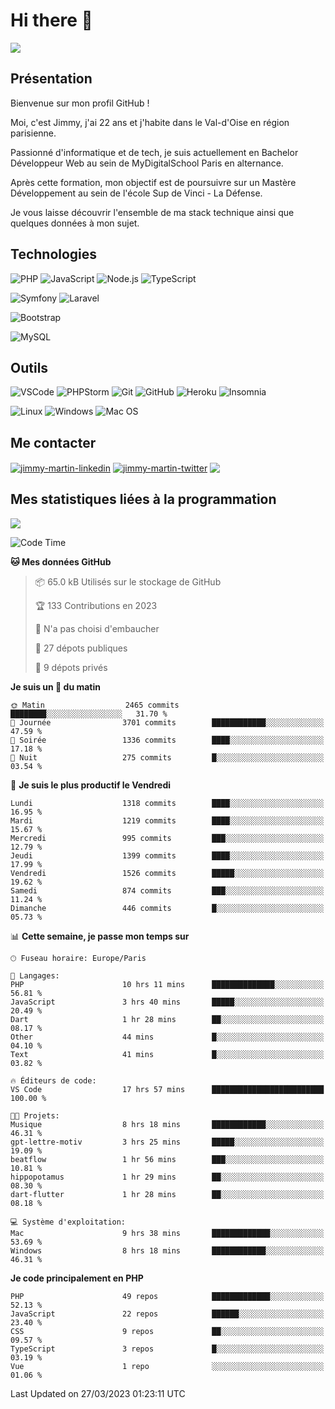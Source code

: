 # Hi there 👋

![](https://komarev.com/ghpvc/?username=jimmy-martin&color=1a1b27)

<!--
**jimmy-martin/jimmy-martin** is a ✨ _special_ ✨ repository because its `README.md` (this file) appears on your GitHub profile.

Here are some ideas to get you started:

- 🔭 I’m currently working on ...
- 🌱 I’m currently learning ...
- 👯 I’m looking to collaborate on ...
- 🤔 I’m looking for help with ...
- 💬 Ask me about ...
- 📫 How to reach me: ...
- 😄 Pronouns: ...
- ⚡ Fun fact: ...
-->

## Présentation

Bienvenue sur mon profil GitHub !

Moi, c'est Jimmy, j'ai 22 ans et j'habite dans le Val-d'Oise en région parisienne.

Passionné d'informatique et de tech, je suis actuellement en Bachelor Développeur Web au sein de MyDigitalSchool Paris en alternance.

Après cette formation, mon objectif est de poursuivre sur un Mastère Développement au sein de l'école Sup de Vinci - La Défense.

Je vous laisse découvrir l'ensemble de ma stack technique ainsi que quelques données à mon sujet.

## Technologies

<div>

![PHP](https://img.shields.io/badge/PHP-777BB4?style=for-the-badge&logo=php&logoColor=white) ![JavaScript](https://img.shields.io/badge/JavaScript-F7DF1E?style=for-the-badge&logo=javascript&logoColor=black) ![Node.js](https://img.shields.io/badge/Node.js-43853D?style=for-the-badge&logo=node.js&logoColor=white) ![TypeScript](https://img.shields.io/badge/TypeScript-007ACC?style=for-the-badge&logo=typescript&logoColor=white)

</div>
<div>

![Symfony](https://img.shields.io/badge/Symfony-092E20?style=for-the-badge&logo=symfony&logoColor=white) ![Laravel](https://img.shields.io/badge/Laravel-FF2D20?style=for-the-badge&logo=laravel&logoColor=white)

</div>
<div>

![Bootstrap](https://img.shields.io/badge/Bootstrap-563D7C?style=for-the-badge&logo=bootstrap&logoColor=white)

</div>
<div>

![MySQL](https://img.shields.io/badge/MySQL-4479A1?style=for-the-badge&logo=mysql&logoColor=white)

</div>

## Outils

![VSCode](https://img.shields.io/badge/VSCode-007ACC?style=for-the-badge&logo=visual-studio-code&logoColor=white)
![PHPStorm](http://img.shields.io/badge/-PHPStorm-181717?style=for-the-badge&logo=phpstorm&logoColor=white)
![Git](https://img.shields.io/badge/Git-E44C30?style=for-the-badge&logo=git&logoColor=white)
![GitHub](https://img.shields.io/badge/GitHub-100000?style=for-the-badge&logo=github&logoColor=white)
![Heroku](https://img.shields.io/badge/Heroku-6762a6?style=for-the-badge&logo=heroku&logoColor=white)
![Insomnia](https://img.shields.io/badge/Insomnia-5600cd?style=for-the-badge&logo=insomnia&logoColor=white)

![Linux](https://img.shields.io/badge/Linux-FCC624?style=for-the-badge&logo=linux&logoColor=white)
![Windows](https://img.shields.io/badge/Windows-0078D6?style=for-the-badge&logo=windows&logoColor=white)
![Mac OS](https://img.shields.io/badge/mac%20os-000000?style=for-the-badge&logo=apple&logoColor=white)

## Me contacter

<p>
<a href="https://www.linkedin.com/in/jimmy-martin-dev/" target="blank"><img align="center" src="https://img.shields.io/badge/-LinkedIn-0077B5?style=for-the-badge&logo=Linkedin&logoColor=white&link=https://www.linkedin.com/in/jimmy-martin-dev/" alt="jimmy-martin-linkedin"/></a>
<a href="https://twitter.com/jimmydev_" target="blank"><img align="center" src="https://img.shields.io/badge/-Twitter-1DA1F2?style=for-the-badge&logo=Twitter&logoColor=white&link=https://twitter.com/jimmydev_" alt="jimmy-martin-twitter"/></a>
 <a href="mailto:jimmy.martin952@gmail.com" target="blank"><img align="center" src="https://img.shields.io/badge/gmail-D14836?style=for-the-badge&logo=gmail&logoColor=white" /></a>
</p>

## Mes statistiques liées à la programmation

<a href="https://github-readme-stats.vercel.app/api/top-langs/?username=jimmy-martin&layout=compact">
  <img align="center" src="https://github-readme-stats.vercel.app/api/top-langs/?username=jimmy-martin&layout=compact"/>
</a>



<!--START_SECTION:waka-->
![Code Time](http://img.shields.io/badge/Code%20Time-1%2C673%20hrs%2033%20mins-blue)

**🐱 Mes données GitHub** 

> 📦 65.0 kB Utilisés sur le stockage de GitHub 
 > 
> 🏆 133 Contributions en 2023
 > 
> 🚫 N'a pas choisi d'embaucher
 > 
> 📜 27 dépots publiques 
 > 
> 🔑 9 dépots privés 
 > 
**Je suis un 🐤 du matin** 

```text
🌞 Matin                  2465 commits        ████████░░░░░░░░░░░░░░░░░   31.70 % 
🌆 Journée                3701 commits        ████████████░░░░░░░░░░░░░   47.59 % 
🌃 Soirée                 1336 commits        ████░░░░░░░░░░░░░░░░░░░░░   17.18 % 
🌙 Nuit                   275 commits         █░░░░░░░░░░░░░░░░░░░░░░░░   03.54 % 
```
📅 **Je suis le plus productif le Vendredi** 

```text
Lundi                    1318 commits        ████░░░░░░░░░░░░░░░░░░░░░   16.95 % 
Mardi                    1219 commits        ████░░░░░░░░░░░░░░░░░░░░░   15.67 % 
Mercredi                 995 commits         ███░░░░░░░░░░░░░░░░░░░░░░   12.79 % 
Jeudi                    1399 commits        ████░░░░░░░░░░░░░░░░░░░░░   17.99 % 
Vendredi                 1526 commits        █████░░░░░░░░░░░░░░░░░░░░   19.62 % 
Samedi                   874 commits         ███░░░░░░░░░░░░░░░░░░░░░░   11.24 % 
Dimanche                 446 commits         █░░░░░░░░░░░░░░░░░░░░░░░░   05.73 % 
```


📊 **Cette semaine, je passe mon temps sur** 

```text
🕑︎ Fuseau horaire: Europe/Paris

💬 Langages: 
PHP                      10 hrs 11 mins      ██████████████░░░░░░░░░░░   56.81 % 
JavaScript               3 hrs 40 mins       █████░░░░░░░░░░░░░░░░░░░░   20.49 % 
Dart                     1 hr 28 mins        ██░░░░░░░░░░░░░░░░░░░░░░░   08.17 % 
Other                    44 mins             █░░░░░░░░░░░░░░░░░░░░░░░░   04.10 % 
Text                     41 mins             █░░░░░░░░░░░░░░░░░░░░░░░░   03.82 % 

🔥 Éditeurs de code: 
VS Code                  17 hrs 57 mins      █████████████████████████   100.00 % 

🐱‍💻 Projets: 
Musique                  8 hrs 18 mins       ████████████░░░░░░░░░░░░░   46.31 % 
gpt-lettre-motiv         3 hrs 25 mins       █████░░░░░░░░░░░░░░░░░░░░   19.09 % 
beatflow                 1 hr 56 mins        ███░░░░░░░░░░░░░░░░░░░░░░   10.81 % 
hippopotamus             1 hr 29 mins        ██░░░░░░░░░░░░░░░░░░░░░░░   08.30 % 
dart-flutter             1 hr 28 mins        ██░░░░░░░░░░░░░░░░░░░░░░░   08.18 % 

💻 Système d'exploitation: 
Mac                      9 hrs 38 mins       █████████████░░░░░░░░░░░░   53.69 % 
Windows                  8 hrs 18 mins       ████████████░░░░░░░░░░░░░   46.31 % 
```

**Je code principalement en PHP** 

```text
PHP                      49 repos            █████████████░░░░░░░░░░░░   52.13 % 
JavaScript               22 repos            ██████░░░░░░░░░░░░░░░░░░░   23.40 % 
CSS                      9 repos             ██░░░░░░░░░░░░░░░░░░░░░░░   09.57 % 
TypeScript               3 repos             █░░░░░░░░░░░░░░░░░░░░░░░░   03.19 % 
Vue                      1 repo              ░░░░░░░░░░░░░░░░░░░░░░░░░   01.06 % 
```




 Last Updated on 27/03/2023 01:23:11 UTC
<!--END_SECTION:waka-->


